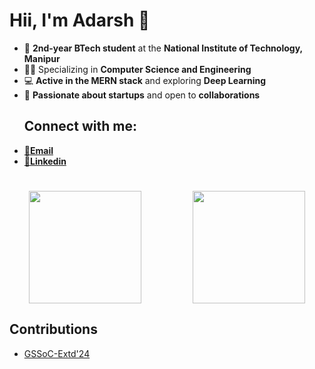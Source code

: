 # Hii, I'm Adarsh 👋

- 🌟 **2nd-year BTech student** at the **National Institute of Technology, Manipur**  
- 👨‍💻 Specializing in **Computer Science and Engineering**  
- 💻 **Active in the MERN stack** and exploring **Deep Learning**  
- 🚀 **Passionate about startups** and open to **collaborations**
  ## Connect with me:
-  [📧**Email**](mailto:0310adarshchaubey@gmail.com)  
-  [🔗**Linkedin**](https://www.linkedin.com/in/adarsh-chaubey)

#

<div align="center">
  <div style="display: flex; justify-content: space-between; width: 100%; max-width: 800px;">
    <img height="180em" src="https://github-profile-summary-cards.vercel.app/api/cards/profile-details?username=Adarsh-Chaubey03&theme=github_dark" style="flex: 1; margin-right: 10px;" />
    <img height="180em" src="https://github-profile-summary-cards.vercel.app/api/cards/stats?username=Adarsh-Chaubey03&theme=github_dark" style="flex: 1; margin-left: 10px;" />
  </div>
</div>



## Contributions
- [GSSoC-Extd'24](https://github.com/GSSoC24)
